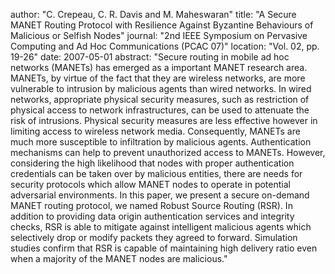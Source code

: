 author: "C. Crepeau, C. R. Davis and M. Maheswaran"
title: "A Secure MANET Routing Protocol with Resilience Against Byzantine Behaviours of Malicious or Selfish Nodes"
journal: "2nd IEEE Symposium on Pervasive Computing and Ad Hoc Communications (PCAC 07)"
location: "Vol. 02, pp. 19-26"
date: 2007-05-01
abstract: "Secure routing in mobile ad hoc networks (MANETs) has emerged as a important MANET research area. MANETs, by virtue of the fact that they are wireless networks, are more vulnerable to intrusion by malicious agents than wired networks. In wired networks, appropriate physical security measures, such as restriction of physical access to network infrastructures, can be used to attenuate the risk of intrusions. Physical security measures are less effective however in limiting access to wireless network media. Consequently, MANETs are much more susceptible to infiltration by malicious agents. Authentication mechanisms can help to prevent unauthorized access to MANETs. However, considering the high likelihood that nodes with proper authentication credentials can be taken over by malicious entities, there are needs for security protocols which allow MANET nodes to operate in potential adversarial environments. In this paper, we present a secure on-demand MANET routing protocol, we named Robust Source Routing (RSR). In addition to providing data origin authentication services and integrity checks, RSR is able to mitigate against intelligent malicious agents which selectively drop or modify packets they agreed to forward. Simulation studies confirm that RSR is capable of maintaining high delivery ratio even when a majority of the MANET nodes are malicious."